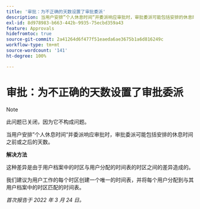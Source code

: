 ```yaml
---
title: '审批：为不正确的天数设置了审批委派'
description: 当用户安排”个人休息时间“并委派响应审批时，审批委派可能包括安排的休息时间之前或之后的天数。
exl-id: 8d978983-b663-442b-9935-75ecbd359a43
feature: Approvals
hidefromtoc: true
source-git-commit: 2a41264d6f477f51eaeda6ae3675b1a6d816249c
workflow-type: tm+mt
source-wordcount: '141'
ht-degree: 100%

---
```


# 审批：为不正确的天数设置了审批委派

>[!NOTE]
>
>此问题已关闭，因为它不构成问题。

当用户安排”个人休息时间“并委派响应审批时，审批委派可能包括安排的休息时间之前或之后的天数。

**解决方法**

这种差异是由于用户档案中的时区与用户分配的时间表的时区之间的差异造成的。

我们建议为用户工作的每个时区创建一个唯一的时间表，并将每个用户分配到与其用户档案中的时区匹配的时间表。

_首次报告于 2022 年 3 月 24 日。_
